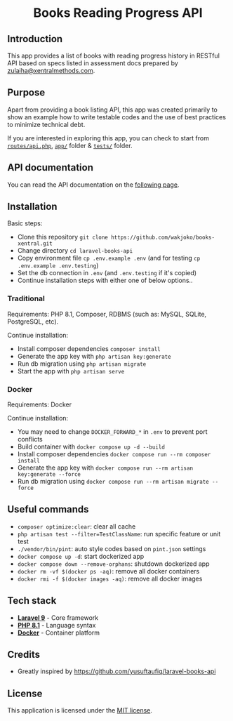 <h1 align="center"> Books Reading Progress API </h1>

## Introduction
This app provides a list of books with reading progress history in RESTful API based on specs listed in assessment docs prepared by zulaiha@xentralmethods.com.

## Purpose
Apart from providing a book listing API, this app was created primarily to show an example how to write testable codes and the use of best practices to minimize technical debt.

If you are interested in exploring this app, you can check to start from [`routes/api.php`](./routes/api.php), [`app/`](./app/) folder & [`tests/`](./tests/) folder.

## API documentation
You can read the API documentation on the [following page](https://documenter.getpostman.com/view/5396078/2s93z6cioU).

## Installation
Basic steps:
- Clone this repository `git clone https://github.com/wakjoko/books-xentral.git`
- Change directory `cd laravel-books-api`
- Copy environment file `cp .env.example .env` (and for testing `cp .env.example .env.testing`)
- Set the db connection in `.env` (and `.env.testing` if it's copied)
- Continue installation steps with either one of below options..
### Traditional
Requirements: PHP 8.1, Composer, RDBMS (such as: MySQL, SQLite, PostgreSQL, etc).

Continue installation:
- Install composer dependencies `composer install`
- Generate the app key with `php artisan key:generate`
- Run db migration using `php artisan migrate`
- Start the app with `php artisan serve`

### Docker
Requirements: Docker

Continue installation:
- You may need to change `DOCKER_FORWARD_*` in `.env` to prevent port conflicts
- Build container with `docker compose up -d --build`
- Install composer dependencies `docker compose run --rm composer install`
- Generate the app key with `docker compose run --rm artisan key:generate --force`
- Run db migration using `docker compose run --rm artisan migrate --force`

## Useful commands
- `composer optimize:clear`: clear all cache
- `php artisan test --filter=TestClassName`: run specific feature or unit test
- `./vendor/bin/pint`: auto style codes based on `pint.json` settings
- `docker compose up -d`: start dockerized app
- `docker compose down --remove-orphans`: shutdown dockerized app
- `docker rm -vf $(docker ps -aq)`: remove all docker containers
- `docker rmi -f $(docker images -aq)`: remove all docker images

## Tech stack
- [**Laravel 9**](https://laravel.com/docs/10.x/) - Core framework
- [**PHP 8.1**](https://www.php.net/releases/8.1/en.php) - Language syntax
- [**Docker**](https://www.docker.com/) - Container platform

## Credits
- Greatly inspired by https://github.com/yusuftaufiq/laravel-books-api

## License
This application is licensed under the [MIT license](http://opensource.org/licenses/MIT).
